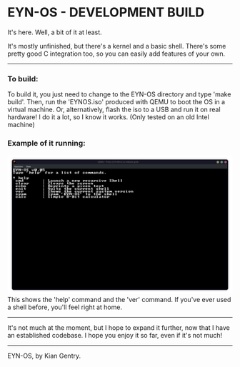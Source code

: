 # EYN-OS - DEVELOPMENT BUILD

It's here. Well, a bit of it at least.

It's mostly unfinished, but there's a kernel and a basic shell. There's some pretty good C integration too, so you can easily add features of your own.

---

### To build:

To build it, you just need to change to the EYN-OS directory and type 'make build'. Then, run the 'EYNOS.iso' produced with QEMU to boot the OS in a virtual machine.
Or, alternatively, flash the iso to a USB and run it on real hardware! I do it a lot, so I know it works. (Only tested on an old Intel machine)

### Example of it running:

![help command](image.png)
This shows the 'help' command and the 'ver' command. If you've ever used a shell before, you'll feel right at home.

---

It's not much at the moment, but I hope to expand it further, now that I have an established codebase.
I hope you enjoy it so far, even if it's not much!

---

EYN-OS, by Kian Gentry.